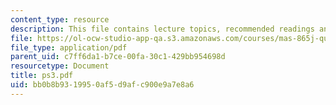 ```yaml
---
content_type: resource
description: This file contains lecture topics, recommended readings and problems.
file: https://ol-ocw-studio-app-qa.s3.amazonaws.com/courses/mas-865j-quantum-information-science-spring-2006/bb0b8b9319950af5d9afc900e9a7e8a6_ps3.pdf
file_type: application/pdf
parent_uid: c7ff6da1-b7ce-00fa-30c1-429bb954698d
resourcetype: Document
title: ps3.pdf
uid: bb0b8b93-1995-0af5-d9af-c900e9a7e8a6
---
```

